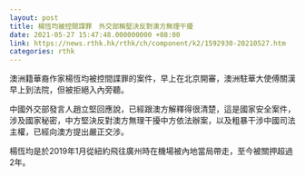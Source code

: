 ```yaml
---
layout: post
title: 楊恆均被控間諜罪　外交部稱堅決反對澳方無理干擾
date: 2021-05-27 15:47:48.000000000 +08:00
link: https://news.rthk.hk/rthk/ch/component/k2/1592930-20210527.htm
categories: rthk
---
```


澳洲籍華裔作家楊恆均被控間諜罪的案件，早上在北京開審，澳洲駐華大使傅關漢早上到法院，但被拒絕入內旁聽。

中國外交部發言人趙立堅回應說，已經跟澳方解釋得很清楚，這是國家安全案件，涉及國家秘密，中方堅決反對澳方無理干擾中方依法辦案，以及粗暴干涉中國司法主權，已經向澳方提出嚴正交涉。

楊恆均是於2019年1月從紐約飛往廣州時在機場被內地當局帶走，至今被關押超過2年。
